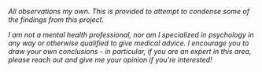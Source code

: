 *All observations my own. This is provided to attempt to condense some of the findings from this project.* 

*I am not a mental health professional, nor am I specialized in psychology in any way or otherwise qualified to give medical advice. I encourage you to draw your own conclusions - in particular, if you are an expert in this area, please reach out and give me your opinion if you're interested!*